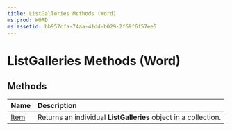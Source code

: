 ```yaml
---
title: ListGalleries Methods (Word)
ms.prod: WORD
ms.assetid: bb957cfa-74aa-41dd-b029-2f69f6f57ee5
---
```



# ListGalleries Methods (Word)

## Methods



|**Name**|**Description**|
|:-----|:-----|
|[Item](listgalleries-item-method-word.md)|Returns an individual  **ListGalleries** object in a collection.|


